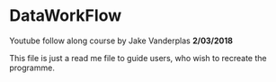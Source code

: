 # DataWorkFlow
Youtube follow along course by Jake Vanderplas **2/03/2018**

This file is just a read me file to guide users, who wish to recreate the programme.
